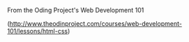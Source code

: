 From the Oding Project's Web Development 101

(http://www.theodinproject.com/courses/web-development-101/lessons/html-css)

